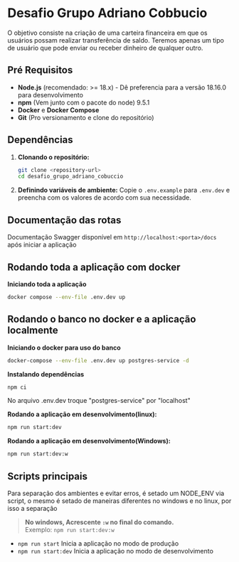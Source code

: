 # Desafio Grupo Adriano Cobbucio

O objetivo consiste na criação de uma carteira financeira em que os usuários possam realizar
transferência de saldo.
Teremos apenas um tipo de usuário que pode enviar ou receber dinheiro de qualquer outro.

## Pré Requisitos

- **Node.js** (recomendado: >= 18.x) - Dê preferencia para a versão 18.16.0 para desenvolvimento
- **npm** (Vem junto com o pacote do node) 9.5.1
- **Docker** e **Docker Compose**
- **Git** (Pro versionamento e clone do repositório)

## Dependências

1. **Clonando o repositório:**

    ```bash
    git clone <repository-url>
    cd desafio_grupo_adriano_cobuccio
    ```

2. **Definindo variáveis de ambiente:**
   Copie o `.env.example` para `.env.dev` e preencha com os valores de acordo com sua necessidade.

## Documentação das rotas
Documentação Swagger disponível em `http://localhost:<porta>/docs` após iniciar a aplicação

## Rodando toda a aplicação com docker

**Iniciando toda a aplicação**
```bash
docker compose --env-file .env.dev up
```

## Rodando o banco no docker e a aplicação localmente

**Iniciando o docker para uso do banco**
```bash
docker-compose --env-file .env.dev up postgres-service -d
```

**Instalando dependências**
```bash
npm ci
```

No arquivo .env.dev troque "postgres-service" por "localhost"

**Rodando a aplicação em desenvolvimento(linux):**
```bash
npm run start:dev
```

**Rodando a aplicação em desenvolvimento(Windows):**
```bash
npm run start:dev:w
```

## Scripts principais
Para separação dos ambientes e evitar erros, é setado um NODE_ENV via script, o mesmo é setado de maneiras diferentes no windows e no linux, por isso a separação
> **No windows, Acrescente `:w` no final do comando.**  
> Exemplo: `npm run start:dev:w`

- `npm run start` Inicia a aplicação no modo de produção
- `npm run start:dev` Inicia a aplicação no modo de desenvolvimento


